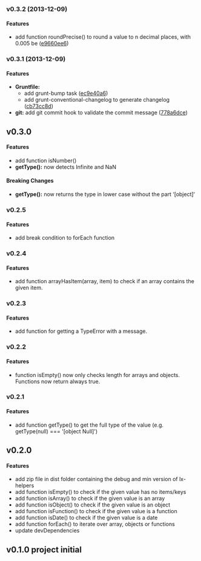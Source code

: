 <a name="v0.3.2"></a>
### v0.3.2 (2013-12-09)


#### Features

* add function roundPrecise() to round  a value to n decimal places, with 0.005 be ([e9660ee6](https://github.com/litixsoft/lx-helpers/commit/e9660ee6502a61ca142646cfe6e9e3a364fb9107))

<a name="v0.3.1"></a>
### v0.3.1 (2013-12-09)


#### Features

* **Gruntfile:**
  * add grunt-bump task ([ec9e40a6](https://github.com/litixsoft/lx-helpers/commit/ec9e40a668c992bb5f5502ea482889290d1694e8))
  * add grunt-conventional-changelog to generate changelog ([cb73cc8d](https://github.com/litixsoft/lx-helpers/commit/cb73cc8d5c05eec39a0e8dada5b8a1ae27e34369))
* **git:** add git commit hook to validate the commit message ([778a6dce](https://github.com/litixsoft/lx-helpers/commit/778a6dce68298d4dfb30108b2aa1f5ffe1a7f30c))

## v0.3.0
#### Features
* add function isNumber()
* **getType():** now detects Infinite and NaN

#### Breaking Changes
* **getType():** now returns the type in lower case without the part ‘[object]‘

### v0.2.5
#### Features
* add break condition to forEach function

### v0.2.4
#### Features
* add function arrayHasItem(array, item) to check if an array contains the given item.

### v0.2.3
#### Features
* add function for getting a TypeError with a message.

### v0.2.2
#### Features
* function isEmpty() now only checks length for arrays and objects. Functions now return always true.

### v0.2.1
#### Features
* add function getType() to get the full type of the value (e.g. getType(null) === '[object Null]')

## v0.2.0
#### Features
* add zip file in dist folder containing the debug and min version of lx-helpers
* add function isEmpty() to check if the given value has no items/keys
* add function isArray() to check if the given value is an array
* add function isObject() to check if the given value is an object
* add function isFunction() to check if the given value is a function
* add function isDate() to check if the given value is a date
* add function forEach() to iterate over array, objects or functions
* update devDependencies

## v0.1.0 project initial